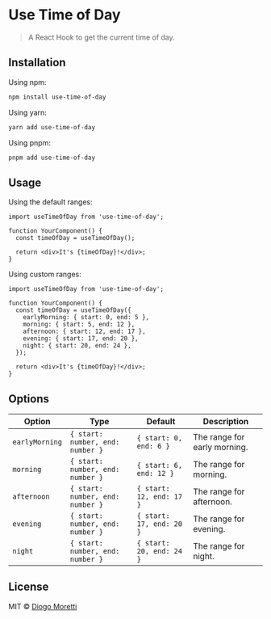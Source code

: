# Use Time of Day

> A React Hook to get the current time of day.

## Installation

Using npm:  

```bash
npm install use-time-of-day
```

Using yarn:

```bash
yarn add use-time-of-day
```

Using pnpm:

```bash
pnpm add use-time-of-day
```

## Usage

Using the default ranges:

```tsx
import useTimeOfDay from 'use-time-of-day';

function YourComponent() {
  const timeOfDay = useTimeOfDay();
  
  return <div>It's {timeOfDay}!</div>;
}
```

Using custom ranges:

```tsx
import useTimeOfDay from 'use-time-of-day';

function YourComponent() {
  const timeOfDay = useTimeOfDay({
    earlyMorning: { start: 0, end: 5 },
    morning: { start: 5, end: 12 },
    afternoon: { start: 12, end: 17 },
    evening: { start: 17, end: 20 },
    night: { start: 20, end: 24 },
  });
  
  return <div>It's {timeOfDay}!</div>;
}
```

## Options

| Option | Type | Default | Description |
| ------ | ---- | ------- | ----------- |
| `earlyMorning` | `{ start: number, end: number }` | `{ start: 0, end: 6 }` | The range for early morning. |
| `morning` | `{ start: number, end: number }` | `{ start: 6, end: 12 }` | The range for morning. |
| `afternoon` | `{ start: number, end: number }` | `{ start: 12, end: 17 }` | The range for afternoon. |
| `evening` | `{ start: number, end: number }` | `{ start: 17, end: 20 }` | The range for evening. |
| `night` | `{ start: number, end: number }` | `{ start: 20, end: 24 }` | The range for night. |

## License

MIT © [Diogo Moretti](https://github.com/diogomoretti)
